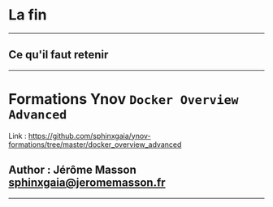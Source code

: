 # La fin


--------


## Ce qu'il faut retenir


--------


# Formations Ynov `Docker Overview Advanced`

Link : <https://github.com/sphinxgaia/ynov-formations/tree/master/docker_overview_advanced>

## Author : Jérôme Masson <sphinxgaia@jeromemasson.fr>


--------
